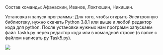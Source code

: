 Состав команды: Афанаскин, Иванов, Локтюшин, Никишин.

Установка и запуск программы: Для того, чтобы открыть Электронную библиотеку, нужно скачать Python 3.8.1 или выше и любой редактор кода для python. 
После установки нужных нам программ запускаем файл Task5.py через редактор кода или в командной строке (в папке с файлом написать py Task5.py).



![](https://i.imgur.com/10nD1ow.png)

